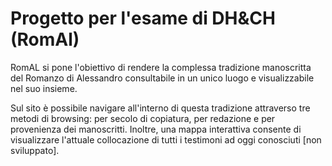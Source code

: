 # Progetto per l'esame di DH&CH (RomAl)

RomAL si pone l'obiettivo di rendere la complessa tradizione manoscritta del Romanzo di Alessandro consultabile in un unico luogo e visualizzabile nel suo insieme. 

Sul sito è possibile navigare all'interno di questa tradizione attraverso tre metodi di browsing: per secolo di copiatura, per redazione e per provenienza dei manoscritti. Inoltre, una mappa interattiva consente di visualizzare l'attuale collocazione di tutti i testimoni ad oggi conosciuti [non sviluppato].

